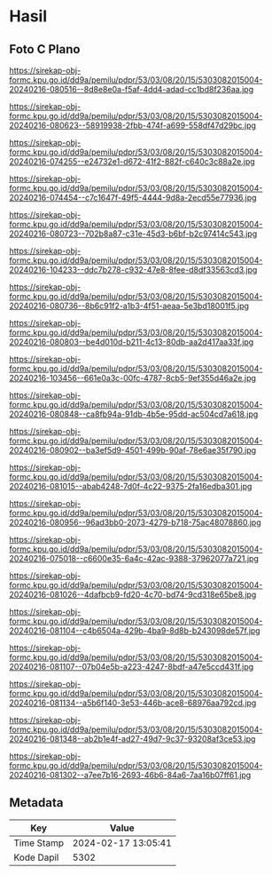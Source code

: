 # Hasil

## Foto C Plano

https://sirekap-obj-formc.kpu.go.id/dd9a/pemilu/pdpr/53/03/08/20/15/5303082015004-20240216-080516--8d8e8e0a-f5af-4dd4-adad-cc1bd8f236aa.jpg

https://sirekap-obj-formc.kpu.go.id/dd9a/pemilu/pdpr/53/03/08/20/15/5303082015004-20240216-080623--58919938-2fbb-474f-a699-558df47d29bc.jpg

https://sirekap-obj-formc.kpu.go.id/dd9a/pemilu/pdpr/53/03/08/20/15/5303082015004-20240216-074255--e24732e1-d672-41f2-882f-c640c3c88a2e.jpg

https://sirekap-obj-formc.kpu.go.id/dd9a/pemilu/pdpr/53/03/08/20/15/5303082015004-20240216-074454--c7c1647f-49f5-4444-9d8a-2ecd55e77936.jpg

https://sirekap-obj-formc.kpu.go.id/dd9a/pemilu/pdpr/53/03/08/20/15/5303082015004-20240216-080723--702b8a87-c31e-45d3-b6bf-b2c97414c543.jpg

https://sirekap-obj-formc.kpu.go.id/dd9a/pemilu/pdpr/53/03/08/20/15/5303082015004-20240216-104233--ddc7b278-c932-47e8-8fee-d8df33563cd3.jpg

https://sirekap-obj-formc.kpu.go.id/dd9a/pemilu/pdpr/53/03/08/20/15/5303082015004-20240216-080736--8b6c91f2-a1b3-4f51-aeaa-5e3bd18001f5.jpg

https://sirekap-obj-formc.kpu.go.id/dd9a/pemilu/pdpr/53/03/08/20/15/5303082015004-20240216-080803--be4d010d-b211-4c13-80db-aa2d417aa33f.jpg

https://sirekap-obj-formc.kpu.go.id/dd9a/pemilu/pdpr/53/03/08/20/15/5303082015004-20240216-103456--661e0a3c-00fc-4787-8cb5-9ef355d46a2e.jpg

https://sirekap-obj-formc.kpu.go.id/dd9a/pemilu/pdpr/53/03/08/20/15/5303082015004-20240216-080848--ca8fb94a-91db-4b5e-95dd-ac504cd7a618.jpg

https://sirekap-obj-formc.kpu.go.id/dd9a/pemilu/pdpr/53/03/08/20/15/5303082015004-20240216-080902--ba3ef5d9-4501-499b-90af-78e6ae35f790.jpg

https://sirekap-obj-formc.kpu.go.id/dd9a/pemilu/pdpr/53/03/08/20/15/5303082015004-20240216-081015--abab4248-7d0f-4c22-9375-2fa16edba301.jpg

https://sirekap-obj-formc.kpu.go.id/dd9a/pemilu/pdpr/53/03/08/20/15/5303082015004-20240216-080956--96ad3bb0-2073-4279-b718-75ac48078860.jpg

https://sirekap-obj-formc.kpu.go.id/dd9a/pemilu/pdpr/53/03/08/20/15/5303082015004-20240216-075018--c6600e35-6a4c-42ac-9388-37962077a721.jpg

https://sirekap-obj-formc.kpu.go.id/dd9a/pemilu/pdpr/53/03/08/20/15/5303082015004-20240216-081026--4dafbcb9-fd20-4c70-bd74-9cd318e65be8.jpg

https://sirekap-obj-formc.kpu.go.id/dd9a/pemilu/pdpr/53/03/08/20/15/5303082015004-20240216-081104--c4b6504a-429b-4ba9-8d8b-b243098de57f.jpg

https://sirekap-obj-formc.kpu.go.id/dd9a/pemilu/pdpr/53/03/08/20/15/5303082015004-20240216-081107--07b04e5b-a223-4247-8bdf-a47e5ccd431f.jpg

https://sirekap-obj-formc.kpu.go.id/dd9a/pemilu/pdpr/53/03/08/20/15/5303082015004-20240216-081134--a5b6f140-3e53-446b-ace8-68976aa792cd.jpg

https://sirekap-obj-formc.kpu.go.id/dd9a/pemilu/pdpr/53/03/08/20/15/5303082015004-20240216-081348--ab2b1e4f-ad27-49d7-9c37-93208af3ce53.jpg

https://sirekap-obj-formc.kpu.go.id/dd9a/pemilu/pdpr/53/03/08/20/15/5303082015004-20240216-081302--a7ee7b16-2693-46b6-84a6-7aa16b07ff61.jpg


## Metadata

| Key        | Value               |
| ---------- | ------------------- |
| Time Stamp | 2024-02-17 13:05:41 |
| Kode Dapil | 5302                |



